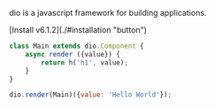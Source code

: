 dio is a javascript framework for building applications.

<p>[Install v6.1.2](./#installation "button")</p>

```javascript
class Main extends dio.Component {
	async render ({value}) {
		return h('h1', value);
	}
}

dio.render(Main)({value: 'Hello World'});
```

